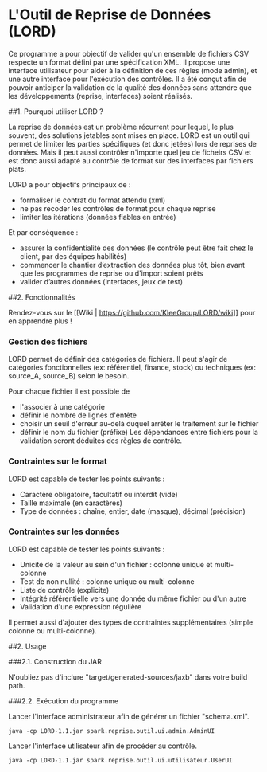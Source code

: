 # L'Outil de Reprise de Données (LORD)

Ce programme a pour objectif de valider qu'un ensemble de fichiers CSV respecte un format défini par une spécification XML.
Il propose une interface utilisateur pour aider à la définition de ces règles (mode admin), et une autre interface pour l'exécution des contrôles.
Il a été conçut afin de pouvoir anticiper la validation de la qualité des données sans attendre que les développements (reprise, interfaces) soient réalisés.

##1. Pourquoi utiliser LORD ?

La reprise de données est un problème récurrent pour lequel, le plus souvent, des solutions jetables sont mises en place.
LORD est un outil qui permet de limiter les parties spécifiques (et donc jetées) lors de reprises de données.
Mais il peut aussi contrôler n'importe quel jeu de ficheirs CSV et est donc aussi adapté au contrôle de format sur des interfaces par fichiers plats.

LORD a pour objectifs principaux de :
* formaliser le contrat du format attendu (xml)
* ne pas recoder les contrôles de format pour chaque reprise
* limiter les itérations (données fiables en entrée)

Et par conséquence :
* assurer la confidentialité des données (le contrôle peut être fait chez le client, par des équipes habilités)
* commencer le chantier d’extraction des données plus tôt, bien avant que les programmes de reprise ou d'import soient prêts
* valider d’autres données (interfaces, jeux de test)

##2. Fonctionnalités

Rendez-vous sur le [[Wiki | https://github.com/KleeGroup/LORD/wiki]] pour en apprendre plus !

###	Gestion des fichiers

LORD permet de définir des catégories de fichiers. Il peut s'agir de catégories fonctionnelles (ex: référentiel, finance, stock) ou techniques (ex: source_A, source_B) selon le besoin.

Pour chaque fichier il est possible de 
* l'associer à une catégorie
* définir le nombre de lignes d'entête
* choisir un seuil d'erreur au-delà duquel arrêter le traitement sur le fichier
* définir le nom du fichier (préfixe)
Les dépendances entre fichiers pour la validation seront déduites des règles de contrôle.
	
### Contraintes sur le format

LORD est capable de tester les points suivants :
* Caractère obligatoire, facultatif ou interdit (vide)
* Taille maximale (en caractères)
* Type de données  : chaîne, entier, date (masque), décimal (précision)

### Contraintes sur les données

LORD est capable de tester les points suivants :
* Unicité de la valeur au sein d'un fichier : colonne unique et multi-colonne
* Test de non nullité : colonne unique ou multi-colonne
* Liste de contrôle (explicite)
* Intégrité référentielle vers une donnée du même fichier ou d'un autre
* Validation d'une expression régulière

Il permet aussi d'ajouter des types de contraintes supplémentaires (simple colonne ou multi-colonne).

##2. Usage

###2.1. Construction du JAR

N'oubliez pas d'inclure "target/generated-sources/jaxb" dans votre build path.

###2.2. Exécution du programme

Lancer l'interface administrateur afin de générer un fichier "schema.xml".
```
java -cp LORD-1.1.jar spark.reprise.outil.ui.admin.AdminUI 
```

Lancer l'interface utilisateur afin de procéder au contrôle.
```
java -cp LORD-1.1.jar spark.reprise.outil.ui.utilisateur.UserUI
```